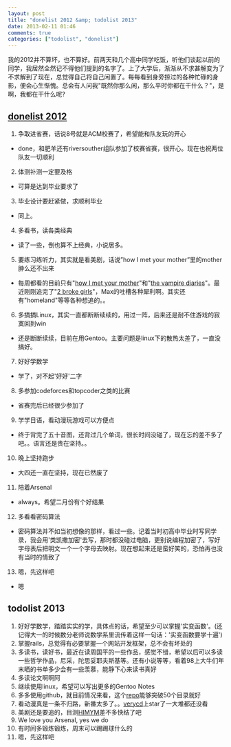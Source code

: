 ```yaml
---
layout: post
title: "donelist 2012 &amp; todolist 2013"
date: 2013-02-11 01:46
comments: true
categories: ["todolist", "donelist"]
---
```


我的2012并不算坏，也不算好。前两天和几个高中同学吃饭，听他们谈起以前的同学，我居然全然记不得他们提到的名字了。上了大学后，渐渐从不求甚解变为了不求解到了现在，总觉得自己将自己闲置了。每每看到身旁掠过的各种忙碌的身影，便会心生惭愧。总会有人问我"既然你那么闲，那么平时你都在干什么？"，是啊，我都在干什么呢?

[donelist 2012](http://delta4d.github.com/blog/2012/04/06/donelist-2011-and-todolist-2012/)
-------------

1.	争取进省赛，话说8号就是ACM校赛了，希望能和队友玩的开心
* done，和肥羊还有riversouther组队参加了校赛省赛，很开心。现在也祝两位队友一切顺利
2. 体测补测一定要及格
* 可算是达到毕业要求了
3. 毕业设计要赶紧做，求顺利毕业
* 同上。
4. 多看书，读各类经典
* 读了一些，倒也算不上经典，小说居多。
5. 要练习练听力，其实就是看美剧，话说”how I met your mother”里的mother肿么还不出来
* 每周都看的目前只有"[how I met your mother](http://en.wikipedia.org/wiki/How_I_Met_Your_Mother)"和"[the vampire diaries](http://en.wikipedia.org/wiki/The_Vampire_Diaries)"。最近刚刚追完了"[2 broke girls](http://en.wikipedia.org/wiki/2_Broke_Girls)"，Max的吐槽各种犀利啊。其实还有"homeland"等等各种想追的。。
6. 多搞搞Linux，其实一直都断断续续的，用过一阵，后来还是耐不住游戏的寂寞回到win
* 还是断断续续，目前在用Gentoo。主要问题是linux下的散热太差了，一直没搞好。
7. 好好学数学
* 学了，对不起'好好'二字
8. 多参加codeforces和topcoder之类的比赛
* 省赛完后已经很少参加了
9. 学学日语，看动漫玩游戏可以方便点
* 终于背完了五十音图，还背过几个单词，很长时间没碰了，现在忘的差不多了吧。。语言还是贵在坚持。。
10. 晚上坚持跑步
* 大四还一直在坚持，现在已然废了
11. 陪着Arsenal
* always。希望二月份有个好结果
12. 多看看密码算法
* 密码算法并不如当初想像的那样，看过一些。记着当时初高中毕业时写同学录，我会用'类凯撒加密'去写，那时都没碰过电脑，更别说编程加密了，写好字母表后把明文一个一个字母去映射。现在想起来还是蛮好笑的，恐怕再也没有当时的情致了
13. 嗯，先这样吧
* 嗯

todolist 2013
-------------

1. 好好学数学，踏踏实实的学，具体点的话，希望至少可以掌握'实变函数'。(还记得大一的时候数分老师说数学系里流传着这样一句话：'实变函数要学十遍')
2. 掌握rails，总觉得有必要掌握一个网站开发框架，总不会有坏处的
3. 多读书，读好书，最近在读周国平的一些作品，感觉不错，希望以后可以多读一些哲学作品，尼采，陀思妥耶夫斯基等。还有小说等等，看着98上大牛们年末晒的书单多少会有一些羡慕，能静下心来读书真好
4. 多读论文啊啊阿
5. 继续使用linux，希望可以写出更多的Gentoo Notes
6. 多多使用github，就目前情况来看，这个[repo](https://github.com/delta4d/codeforces)能够突破50个目录就好
7. 看动漫真是一条不归路，新番太多了。。[verycd](http://www.verycd.com/)上star了一大堆都还没看
8. 美剧还是要追的，目测[HIMYM](http://en.wikipedia.org/wiki/How_I_Met_Your_Mother)差不多快结了吧
9. We love you Arsenal, yes we do
10. 有时间多锻炼锻炼，周末可以踢踢球什么的
11. 嗯，先这样吧
